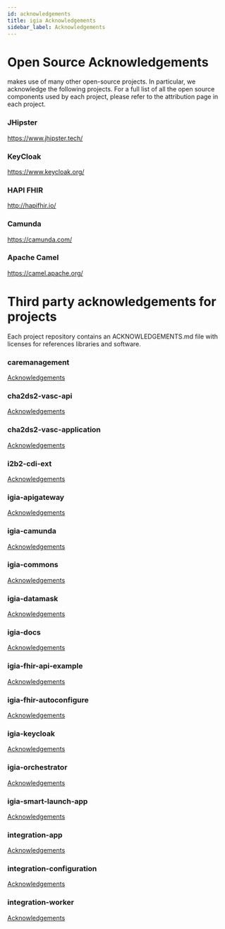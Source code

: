 ```yaml
---
id: acknowledgements
title: igia Acknowledgements
sidebar_label: Acknowledgements
---
```


# Open Source Acknowledgements

<igia/> makes use of many other open-source projects. In particular, we acknowledge the 
following projects. For a full list of all the open source components used by each <igia/> 
project, please refer to the attribution page in each project.


### JHipster
https://www.jhipster.tech/

### KeyCloak
https://www.keycloak.org/

### HAPI FHIR
http://hapifhir.io/

### Camunda
https://camunda.com/

### Apache Camel
https://camel.apache.org/

# Third party acknowledgements for <igia/> projects
Each <igia/> project repository contains an ACKNOWLEDGEMENTS.md file with licenses for references libraries and software.

### caremanagement

<a href="https://github.com/igia/caremanagement/blob/master/ACKNOWLEDGEMENTS.md">Acknowledgements</a><br />


### cha2ds2-vasc-api

<a href="https://github.com/igia/cha2ds2-vasc-api/blob/master/ACKNOWLEDGEMENTS.md">Acknowledgements</a><br />


### cha2ds2-vasc-application

<a href="https://github.com/igia/cha2ds2-vasc-application/blob/master/ACKNOWLEDGEMENTS.md">Acknowledgements</a><br />


### i2b2-cdi-ext

<a href="https://github.com/igia/i2b2-cdi-ext/blob/master/ACKNOWLEDGEMENTS.md">Acknowledgements</a><br />


### igia-apigateway

<a href="https://github.com/igia/igia-apigateway/blob/master/ACKNOWLEDGEMENTS.md">Acknowledgements</a><br />


### igia-camunda

<a href="https://github.com/igia/igia-camunda/blob/master/ACKNOWLEDGEMENTS.md">Acknowledgements</a><br />


### igia-commons

<a href="https://github.com/igia/igia-commons/blob/master/ACKNOWLEDGEMENTS.md">Acknowledgements</a><br />


### igia-datamask

<a href="https://github.com/igia/igia-datamask/blob/master/ACKNOWLEDGEMENTS.md">Acknowledgements</a><br />


### igia-docs

<a href="https://github.com/igia/igia-docs/blob/master/ACKNOWLEDGEMENTS.md">Acknowledgements</a><br />


### igia-fhir-api-example

<a href="https://github.com/igia/igia-fhir-api-example/blob/master/ACKNOWLEDGEMENTS.md">Acknowledgements</a><br />


### igia-fhir-autoconfigure

<a href="https://github.com/igia/igia-fhir-autoconfigure/blob/master/ACKNOWLEDGEMENTS.md">Acknowledgements</a><br />


### igia-keycloak

<a href="https://github.com/igia/igia-keycloak/blob/master/ACKNOWLEDGEMENTS.md">Acknowledgements</a><br />


### igia-orchestrator

<a href="https://github.com/igia/igia-orchestrator/blob/master/ACKNOWLEDGEMENTS.md">Acknowledgements</a><br />


### igia-smart-launch-app

<a href="https://github.com/igia/igia-smart-launch-app/blob/master/ACKNOWLEDGEMENTS.md">Acknowledgements</a><br />


### integration-app

<a href="https://github.com/igia/integration-app/blob/master/ACKNOWLEDGEMENTS.md">Acknowledgements</a><br />


### integration-configuration

<a href="https://github.com/igia/integration-configuration/blob/master/ACKNOWLEDGEMENTS.md">Acknowledgements</a><br />


### integration-worker

<a href="https://github.com/igia/integration-worker/blob/master/ACKNOWLEDGEMENTS.md">Acknowledgements</a><br />

